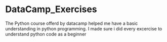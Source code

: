 # DataCamp_Exercises
The Python course offerd by datacamp helped me have a basic understanding in python programming. I made sure i did every excercise to  understand python code as a beginner
